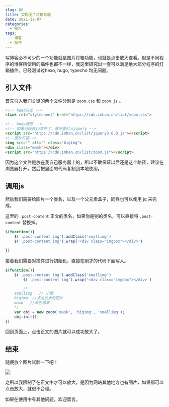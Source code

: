 ```yaml
---
slug: 88
title: 实现图片灯箱功能
date: 2021-12-07
categories: 
  - 技术
tags: 
  - 博客
  - 插件
---
```



写博客必不可少的一个功能就是图片灯箱功能，也就是点击放大查看。但是不同程序的博客所使用的插件也都不一样，我这里研究出一套可以满足绝大部分程序的灯箱插件。已经测试过hexo, hugo, typecho 均无问题。

## 引入文件

首先引入我们关键的两个文件分别是 `zoom.css` 和 `zoom.js` 。

```html
<!-- head头部 -->
<link rel="stylesheet" href="https://cdn.imhan.cn/list/zoom.css">

<!-- body底部 -->
<!-- 如果已经有jq文件了，就不要引入jquery -->
<script src="https://cdn.imhan.cn/list/jquery3.6.0.js"></script> 
<!--图片灯箱-->
<img src="" alt="" class="bigimg">
<div class="mask"></div>
<script src="https://cdn.imhan.cn/list/zoom.js"></script>

```

因为这个文件是放在我自己服务器上的，所以不敢保证以后还是这个路径，建议在浏览器打开，然后把里面的代码复制到本地使用。

## 调用js

然后我们需要给图片一个类名，以及一个父元素盒子，同样也可以使用 jq 来完成。

这里的 `.post-content` 正文的类名，如果你是别的类名，可以直接将 `.post-content` 替换掉。

```js
$(function(){
	$('.post-content img').addClass('smallimg')
  	$('.post-content img').wrap('<div class="imgbox"></div>')

})

```

接着我们需要对插件进行初始化，直接在刚才的代码下面写入。

```js
$(function(){
	$('.post-content img').addClass('smallimg')
		$('.post-content img').wrap('<div class="imgbox"></div>')

		/*
	smallimg   // 小图
	bigimg  //点击放大的图片
	mask   //黑色遮罩
	*/
	var obj = new zoom('mask', 'bigimg', 'smallimg');
	obj.init();
})

```

回到页面上，点击正文的图片就可以成功放大了。

## 结束

随便放个图片试验一下吧！

![](https://imgurl.zishu.me/images/2021/11/10/5b39fa131726043fecb309d5ce196243.png)

之所以我限制了在正文中才可以放大，是因为网站其他地方也有图片，如果都可以点击放大，就很不合理。

如果在使用中有其他问题，欢迎留言。